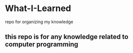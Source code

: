 # What-I-Learned
repo for organizing my knowledge

## this repo is for any knowledge related to computer programming
